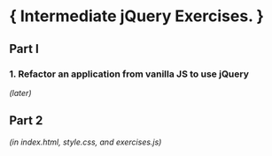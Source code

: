 # { Intermediate jQuery Exercises. }

## Part I

### 1. Refactor an application from vanilla JS to use jQuery

_(later)_

## Part 2

_(in index.html, style.css, and exercises.js)_
